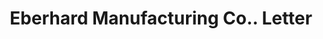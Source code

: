 ---
doi: 10.7916/D8KH20DM
date_other: '1913'
date_other_textual: '1913'
form: correspondence
genre:
- Letters (correspondence)
name:
- Eberhard Manufacturing Co.
object_in_context_url: https://biggert.cul.columbia.edu/items/view/ave_biggert_01282
subject_hierarchical_geographic:
- Cleveland, Ohio, United States
subject_name:
- Eberhard Manufacturing Co.
title: Eberhard Manufacturing Co.. Letter
sort_title: Eberhard Manufacturing Co.. Letter
call_number: ave_biggert_01282
coordinates:
- 41.48222222222223,-81.66972222222223
pid: ave_biggert_01282
identifiers: ave_biggert_01282
thumbnail: https://derivativo-3.library.columbia.edu/iiif/2/ldpd:343198/full/!256,256/0/native.jpg
permalink: /biggert/ave_biggert_01282/
layout: iiif-image-page
---